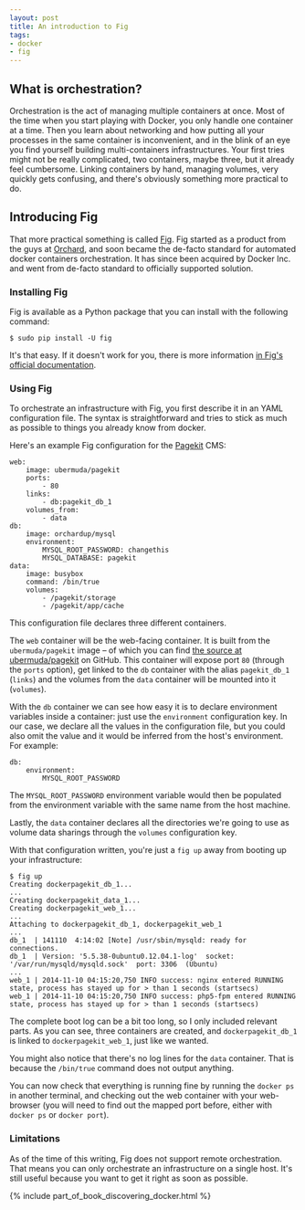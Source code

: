 ```yaml
---
layout: post
title: An introduction to Fig
tags:
- docker
- fig
---
```


## What is orchestration?

Orchestration is the act of managing multiple containers at once. Most of the time when you start playing with Docker, you only handle one container at a time. Then you learn about networking and how putting all your processes in the same container is inconvenient, and in the blink of an eye you find yourself building multi-containers infrastructures. Your first tries might not be really complicated, two containers, maybe three, but it already feel cumbersome. Linking containers by hand, managing volumes, very quickly gets confusing, and there's obviously something more practical to do.

## Introducing Fig

That more practical something is called [Fig](http://www.fig.sh/). Fig started as a product from the guys at [Orchard](https://www.orchardup.com/), and soon became the de-facto standard for automated docker containers orchestration. It has since been acquired by Docker Inc. and went from de-facto standard to officially supported solution.

### Installing Fig

Fig is available as a Python package that you can install with the following command:

    $ sudo pip install -U fig

It's that easy. If it doesn't work for you, there is more information [in Fig's official documentation](http://www.fig.sh/install.html).

### Using Fig

To orchestrate an infrastructure with Fig, you first describe it in an YAML configuration file. The syntax is straightforward and tries to stick as much as possible to things you already know from docker.

Here's an example Fig configuration for the [Pagekit](http://www.pagekit.com/) CMS:

    web:
        image: ubermuda/pagekit
        ports:
            - 80
        links:
            - db:pagekit_db_1
        volumes_from:
            - data
    db:
        image: orchardup/mysql
        environment:
            MYSQL_ROOT_PASSWORD: changethis
            MYSQL_DATABASE: pagekit
    data:
        image: busybox
        command: /bin/true
        volumes:
            - /pagekit/storage
            - /pagekit/app/cache

This configuration file declares three different containers.

The `web` container will be the web-facing container. It is built from the `ubermuda/pagekit` image – of which you can find [the source at ubermuda/pagekit](https://github.com/ubermuda/docker-pagekit) on GitHub. This container will expose port `80` (through the `ports` option), get linked to the `db` container with the alias `pagekit_db_1` (`links`) and the volumes from the `data` container will be mounted into it (`volumes`).

With the `db` container we can see how easy it is to declare environment variables inside a container: just use the `environment` configuration key. In our case, we declare all the values in the configuration file, but you could also omit the value and it would be inferred from the host's environment. For example:

    db:
        environment:
            MYSQL_ROOT_PASSWORD

The `MYSQL_ROOT_PASSWORD` environment variable would then be populated from the environment variable with the same name from the host machine.

Lastly, the `data` container declares all the directories we're going to use as volume data sharings through the `volumes` configuration key.

With that configuration written, you're just a `fig up` away from booting up your infrastructure:

    $ fig up
    Creating dockerpagekit_db_1...
    ...
    Creating dockerpagekit_data_1...
    Creating dockerpagekit_web_1...
    ...
    Attaching to dockerpagekit_db_1, dockerpagekit_web_1
    ...
    db_1  | 141110  4:14:02 [Note] /usr/sbin/mysqld: ready for connections.
    db_1  | Version: '5.5.38-0ubuntu0.12.04.1-log'  socket: '/var/run/mysqld/mysqld.sock'  port: 3306  (Ubuntu)
    ...
    web_1 | 2014-11-10 04:15:20,750 INFO success: nginx entered RUNNING state, process has stayed up for > than 1 seconds (startsecs)
    web_1 | 2014-11-10 04:15:20,750 INFO success: php5-fpm entered RUNNING state, process has stayed up for > than 1 seconds (startsecs)

The complete boot log can be a bit too long, so I only included relevant parts. As you can see, three containers are created, and `dockerpagekit_db_1` is linked to `dockerpagekit_web_1`, just like we wanted.

You might also notice that there's no log lines for the `data` container. That is because the `/bin/true` command does not output anything.

You can now check that everything is running fine by running the `docker ps` in another terminal, and checking out the web container with your web-browser (you will need to find out the mapped port before, either with `docker ps` or `docker port`).

### Limitations

As of the time of this writing, Fig does not support remote orchestration. That means you can only orchestrate an infrastructure on a single host. It's still useful because you want to get it right as soon as possible.

{% include part_of_book_discovering_docker.html %}